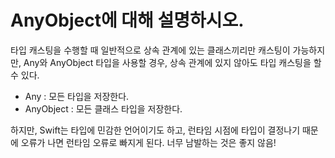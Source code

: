 # AnyObject에 대해 설명하시오.

타입 캐스팅을 수행할 때 일반적으로 상속 관계에 있는 클래스끼리만 캐스팅이 가능하지만, Any와 AnyObject 타입을 사용할 경우, 상속 관계에 있지 않아도 타입 캐스팅을 할 수 있다.

- Any : 모든 타입을 저장한다.
- AnyObject : 모든 클래스 타입을 저장한다.

하지만, Swift는 타입에 민감한 언어이기도 하고, 런타임 시점에 타입이 결정나기 때문에 오류가 나면 런타임 오류로 빠지게 된다. 너무 남발하는 것은 좋지 않음!